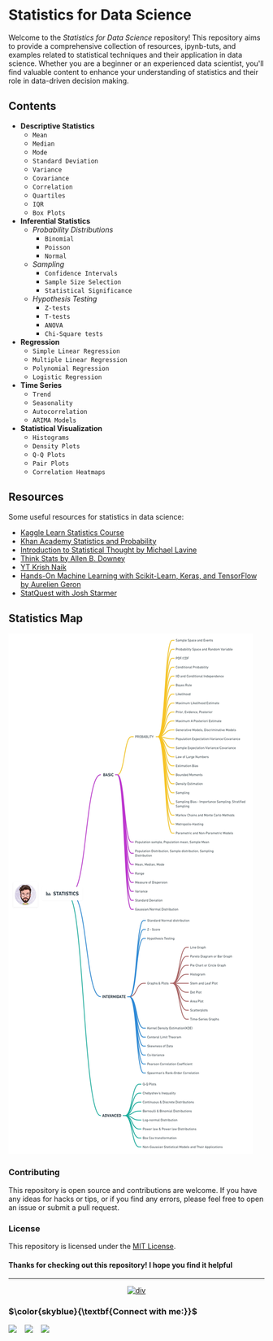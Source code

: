 # Statistics for Data Science

Welcome to the *Statistics for Data Science* repository! This repository aims to provide a comprehensive collection of resources, ipynb-tuts, and examples related to statistical techniques and their application in data science. Whether you are a beginner or an experienced data scientist, you'll find valuable content to enhance your understanding of statistics and their role in data-driven decision making.

## Contents

- **Descriptive Statistics**
  - `Mean`
  - `Median`
  - `Mode`
  - `Standard Deviation`
  - `Variance`
  - `Covariance`
  - `Correlation`
  - `Quartiles`
  - `IQR`
  - `Box Plots`
- **Inferential Statistics**
  - *Probability Distributions*
    - `Binomial`
    - `Poisson`
    - `Normal`
  - *Sampling*
    - `Confidence Intervals`
    - `Sample Size Selection`
    - `Statistical Significance`
  - *Hypothesis Testing*
    - `Z-tests`
    - `T-tests`
    - `ANOVA`
    - `Chi-Square tests ` 
- **Regression**
  - `Simple Linear Regression`
  - `Multiple Linear Regression`
  - `Polynomial Regression`
  - `Logistic Regression`
- **Time Series**
  - `Trend`
  - `Seasonality`
  - `Autocorrelation`
  - `ARIMA Models ` 
- **Statistical Visualization**
  - `Histograms`
  - `Density Plots`
  - `Q-Q Plots`
  - `Pair Plots`
  - `Correlation Heatmaps`

## Resources

Some useful resources for statistics in data science:

- [Kaggle Learn Statistics Course](https://www.kaggle.com/learn/statistics)
- [Khan Academy Statistics and Probability](https://www.khanacademy.org/math/statistics-probability)
- [Introduction to Statistical Thought by Michael Lavine](https://www.statthought.plus/)
- [Think Stats by Allen B. Downey](https://greenteapress.com/wp/think-stats-2e/)
- [YT Krish Naik](https://www.youtube.com/@krishnaik06)
- [Hands-On Machine Learning with Scikit-Learn, Keras, and TensorFlow by Aurelien Geron](https://www.oreilly.com/library/view/hands-on-machine-learning/9781492032632/)
- [StatQuest with Josh Starmer](https://www.youtube.com/@statquest)


## Statistics Map

![statistics](_jpg\STATISTICS.jpg)

### Contributing

This repository is open source and contributions are welcome. If you have any ideas for hacks or tips, or if you find any errors, please feel free to open an issue or submit a pull request.

### License

This repository is licensed under the [MIT License](https://github.com/mohd-faizy/Stats-with-Data/blob/main/LICENSE).

#### Thanks for checking out this repository! I hope you find it helpful

---

<p align='center'>
  <a href="#"><img src='https://tymsai.netlify.app/resource/1.gif' height='10' width=100% alt="div"></a>
</p>

### $\color{skyblue}{\textbf{Connect with me:}}$

[<img align="left" src="https://cdn4.iconfinder.com/data/icons/social-media-icons-the-circle-set/48/twitter_circle-512.png" width="32px"/>][twitter]
[<img align="left" src="https://cdn-icons-png.flaticon.com/512/145/145807.png" width="32px"/>][linkedin]
[<img align="left" src="https://cdn2.iconfinder.com/data/icons/whcompare-blue-green-web-hosting-1/425/cdn-512.png" width="32px"/>][Portfolio]

[twitter]: https://twitter.com/F4izy
[linkedin]: https://www.linkedin.com/in/mohd-faizy/
[Portfolio]: https://mohdfaizy.com/

